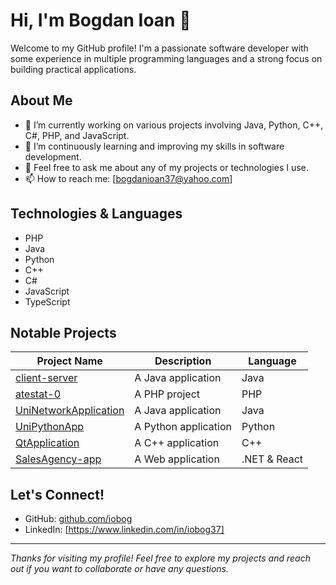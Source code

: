 # Hi, I'm Bogdan Ioan 👋

Welcome to my GitHub profile! I'm a passionate software developer with some experience in multiple programming languages and a strong focus on building practical applications.

## About Me

- 🔭 I’m currently working on various projects involving Java, Python, C++, C#, PHP, and JavaScript.
- 🌱 I’m continuously learning and improving my skills in software development.
- 💬 Feel free to ask me about any of my projects or technologies I use.
- 📫 How to reach me: [bogdanioan37@yahoo.com]

## Technologies & Languages

- PHP
- Java
- Python
- C++
- C#
- JavaScript
- TypeScript

## Notable Projects

| Project Name           | Description                        | Language   |
|-----------------------|----------------------------------|------------|
| [client-server](https://github.com/iobog/client-server)           | A Java application                     | Java        |
| [atestat-0](https://github.com/iobog/atestat-0)           | A PHP project                     | PHP        |
| [UniNetworkApplication](https://github.com/iobog/UniNetworkApplication) | A Java application               | Java       |
| [UniPythonApp](https://github.com/iobog/UniPythonApp)               | A Python application             | Python     |
| [QtApplication](https://github.com/iobog/QtApplication)             | A C++ application                | C++        |
| [SalesAgency-app](https://github.com/iobog/SalesAgency-app)          | A Web application                 | .NET &  React   |

## Let's Connect!

- GitHub: [github.com/iobog](https://github.com/iobog)
- LinkedIn: [https://www.linkedin.com/in/iobog37]

---

*Thanks for visiting my profile! Feel free to explore my projects and reach out if you want to collaborate or have any questions.*

